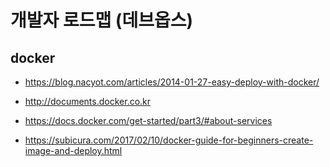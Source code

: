 # 개발자 로드맵 (데브옵스)

## docker
- https://blog.nacyot.com/articles/2014-01-27-easy-deploy-with-docker/

- http://documents.docker.co.kr


- https://docs.docker.com/get-started/part3/#about-services

- https://subicura.com/2017/02/10/docker-guide-for-beginners-create-image-and-deploy.html

